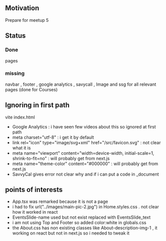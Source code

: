 <h2>Motivation</h2>
Prepare for meetup 5

<h2>Status</h2>
<h3>Done</h3>
pages
<h3>missing</h3>
navbar , footer , google analytics , savycall , Image and ssg for all relevant pages (done for Courses)


<h2>Ignoring in first path</h2>
vite index.html
<ul>
<li>Google Analytics : i have seen few videos about this so ignored at first path</li>
<li>meta charset="utf-8" : i get it by default</li>
<li>link rel="icon" type="image/svg+xml" href="/src/favicon.svg" : not clear what it is</li>
<li>meta
      name="viewport"
      content="width=device-width, initial-scale=1, shrink-to-fit=no" : will probably get from next.js</li>
<li>meta name="theme-color" content="#000000" : will probably get from next.js</li>  
<li>SavvyCal gives error not clear why and if i can put a code in _document</li> 
</ul>


<h2>points of interests</h2>
<ul>
<li>App.tsx was remarked because it is not a page</li>
<li>i had to fix url("../images/main-pic-2.jpg") in Home.styles.css . not clear how it worked in react</li>
<li>EventsSlide-name used but not exist replaced with EventsSlide_text</li>
<li>i am not using Top and Footer so added color:white in globals.css</li>
<li>the About.css has non existing classes like About-description-img-1 , it working on react but not in next.js so i needed to tweak it</li>
</ul>
